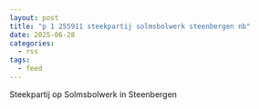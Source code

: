 ```yaml
---
layout: post
title: "p 1 255911 steekpartij solmsbolwerk steenbergen nb"
date: 2025-06-28
categories: 
  - rss
tags: 
  - feed
---
```


Steekpartij op Solmsbolwerk in Steenbergen
